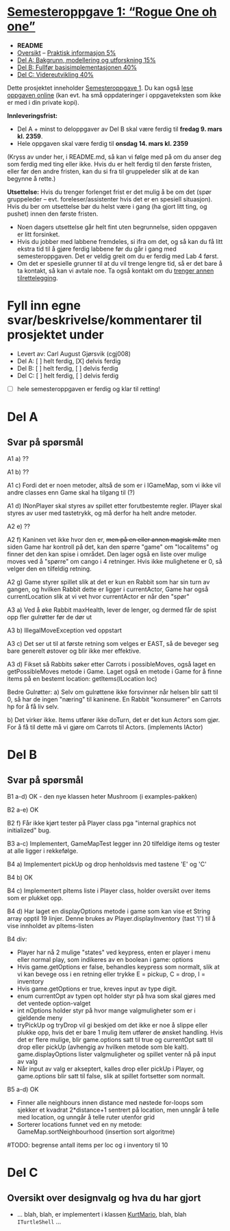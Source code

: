 # [Semesteroppgave 1: “Rogue One oh one”](https://retting.ii.uib.no/inf101.v18.sem1/blob/master/SEM-1.md)


* **README**
* [Oversikt](SEM-1.md) – [Praktisk informasjon 5%](SEM-1.md#praktisk-informasjon)
* [Del A: Bakgrunn, modellering og utforskning 15%](SEM-1_DEL-A.md)
* [Del B: Fullfør basisimplementasjonen 40%](SEM-1_DEL-B.md)
* [Del C: Videreutvikling 40%](SEM-1_DEL-C.md)

Dette prosjektet inneholder [Semesteroppgave 1](SEM-1.md). Du kan også [lese oppgaven online](https://retting.ii.uib.no/inf101.v18.oppgaver/inf101.v18.sem1/blob/master/SEM-1.md) (kan evt. ha små oppdateringer i oppgaveteksten som ikke er med i din private kopi).

**Innleveringsfrist:**
* Del A + minst to deloppgaver av Del B skal være ferdig til **fredag 9. mars kl. 2359**. 
* Hele oppgaven skal være ferdig til **onsdag 14. mars kl. 2359**

(Kryss av under her, i README.md, så kan vi følge med på om du anser deg som ferdig med ting eller ikke. Hvis du er helt ferdig til den første fristen, eller før den andre fristen, kan du si fra til gruppeleder slik at de kan begynne å rette.)

**Utsettelse:** Hvis du trenger forlenget frist er det mulig å be om det (spør gruppeleder – evt. foreleser/assistenter hvis det er en spesiell situasjon). Hvis du ber om utsettelse bør du helst være i gang (ha gjort litt ting, og pushet) innen den første fristen.
   * Noen dagers utsettelse går helt fint uten begrunnelse, siden oppgaven er litt forsinket.
   * Hvis du jobber med labbene fremdeles, si ifra om det, og så kan du få litt ekstra tid til å gjøre ferdig labbene før du går i gang med semesteroppgaven. Det er veldig greit om du er ferdig med Lab 4 først.
   * Om det er spesielle grunner til at du vil trenge lengre tid, så er det bare å ta kontakt, så kan vi avtale noe. Ta også kontakt om du [trenger annen tilrettelegging](http://www.uib.no/student/49241/trenger-du-tilrettelegging-av-ditt-studiel%C3%B8p). 
   

# Fyll inn egne svar/beskrivelse/kommentarer til prosjektet under
* Levert av:   Carl August Gjørsvik (cgj008)
* Del A: [ ] helt ferdig, [X] delvis ferdig
* Del B: [ ] helt ferdig, [ ] delvis ferdig
* Del C: [ ] helt ferdig, [ ] delvis ferdig
* [ ] hele semesteroppgaven er ferdig og klar til retting!

# Del A
## Svar på spørsmål
A1 a) ??

A1 b) ??

A1 c) Fordi det er noen metoder, altså de som er i IGameMap, som vi ikke vil andre classes enn Game skal ha tilgang til (?)

A1 d) INonPlayer skal styres av spillet etter forutbestemte regler. IPlayer skal styres av user med tastetrykk, og må derfor ha helt andre metoder.

A2 e) ??

A2 f) Kaninen vet ikke hvor den er, ~~men på en eller annen magisk måte~~ men siden Game har kontroll på det, kan den spørre "game" om "localitems" og finner det den kan spise i området.
Den lager også en liste over mulige moves ved å "spørre" om cango i 4 retninger. Hvis ikke mulighetene er 0, så velger den en tilfeldig retning.

A2 g) Game styrer spillet slik at det er kun en Rabbit som har sin turn av gangen, og hvilken Rabbit dette er ligger i currentActor, Game har også
currentLocation slik at vi vet hvor currentActor er når den "spør"

A3 a) Ved å øke Rabbit maxHealth, lever de lenger, og dermed får de spist opp fler gulrøtter før de dør ut

A3 b) IllegalMoveException ved oppstart

A3 c) Det ser ut til at første retning som velges er EAST, så de beveger seg bare generelt østover og blir ikke mer effektive.

A3 d) Fikset så Rabbits søker etter Carrots i possibleMoves, også laget en getPossibleMoves metode i Game. Laget også en metode i Game for å finne items på en bestemt location: getItems(ILocation loc)

Bedre Gulrøtter:
a) Selv om gulrøttene ikke forsvinner når helsen blir satt til 0, så har de ingen "næring" til kaninene. En Rabbit "konsumerer" en Carrots hp for å få liv selv.

b) Det virker ikke. Items utfører ikke doTurn, det er det kun Actors som gjør. For å få til dette må vi gjøre om Carrots til Actors. (implements IActor)

# Del B
## Svar på spørsmål

B1 a-d) OK - den nye klassen heter Mushroom (i examples-pakken)

B2 a-e) OK

B2 f) Får ikke kjørt tester på Player class pga "internal graphics not initialized" bug. 

B3 a-c) Implementert, GameMapTest legger inn 20 tilfeldige items og tester at alle ligger i rekkefølge.

B4 a) Implementert pickUp og drop henholdsvis med tastene 'E' og 'C'

B4 b) OK

B4 c) Implementert pItems liste i Player class, holder oversikt over items som er plukket opp.

B4 d) Har laget en displayOptions metode i game som kan vise et String array opptil 19 linjer. 
Denne brukes av Player.displayInventory (tast 'I') til å vise innholdet av pItems-listen

B4 div: 
* Player har nå 2 mulige "states" ved keypress, enten er player i menu eller normal play, som indikeres av en boolean i game: options
* Hvis game.getOptions er false, behandles keypress som normalt, slik at vi kan bevege oss i en retning eller trykke E = pickup, C = drop, I = inventory
* Hvis game.getOptions er true, kreves input av type digit. 
* enum currentOpt av typen opt holder styr på hva som skal gjøres med det ventede option-valget
* int nOptions holder styr på hvor mange valgmuligheter som er i gjeldende meny
* tryPickUp og tryDrop vil gi beskjed om det ikke er noe å slippe eller plukke opp, hvis det er bare 1 mulig item utfører de ønsket handling. 
Hvis det er flere mulige, blir game.options satt til true og currentOpt satt til drop eller pickUp (avhengig av hvilken metode som ble kalt).
game.displayOptions lister valgmuligheter og spillet venter nå på input av valg
* Når input av valg er akseptert, kalles drop eller pickUp i Player, og game.options blir satt til false, slik at spillet fortsetter som normalt.

B5 a-d) OK
* Finner alle neighbours innen distance med nøstede for-loops som sjekker et kvadrat 2*distance+1 sentrert på location, men unngår å telle med location, og unngår å telle ruter utenfor grid
* Sorterer locations funnet ved en ny metode: GameMap.sortNeighbourhood (insertion sort algoritme)

#TODO: begrense antall items per loc og i inventory til 10

# Del C
## Oversikt over designvalg og hva du har gjort
* ... blah, blah, er implementert i klassen [KurtMario](src/inf101/v18/rogue101/player/KurtMario.java), blah, blah `ITurtleShell` ...
 
